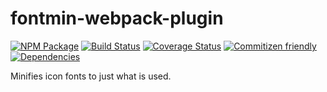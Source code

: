 # fontmin-webpack-plugin
[![NPM Package](https://badge.fury.io/js/fontmin-webpack-plugin.svg)](https://www.npmjs.com/package/fontmin-webpack-plugin)
[![Build Status](https://travis-ci.org/patrickhulce/fontmin-webpack-plugin.svg?branch=master)](https://travis-ci.org/patrickhulce/fontmin-webpack-plugin)
[![Coverage Status](https://coveralls.io/repos/github/patrickhulce/fontmin-webpack-plugin/badge.svg?branch=master)](https://coveralls.io/github/patrickhulce/fontmin-webpack-plugin?branch=master)
[![Commitizen friendly](https://img.shields.io/badge/commitizen-friendly-brightgreen.svg)](http://commitizen.github.io/cz-cli/)
[![Dependencies](https://david-dm.org/patrickhulce/fontmin-webpack-plugin.svg)](https://david-dm.org/patrickhulce/fontmin-webpack-plugin)

Minifies icon fonts to just what is used.
